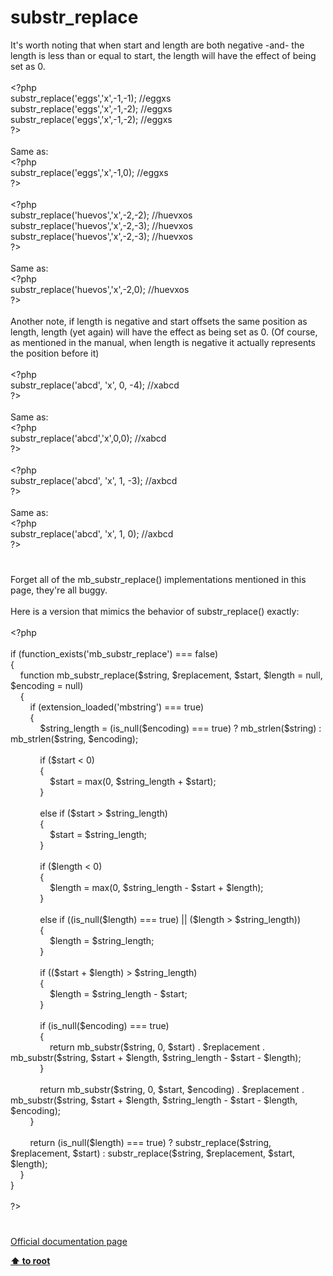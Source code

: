 # substr_replace




<div class="phpcode"><span class="html">
It&apos;s worth noting that when start and length are both negative -and- the length is less than or equal to start, the length will have the effect of being set as 0.
<br>
<br><span class="default">&lt;?php
<br>substr_replace</span><span class="keyword">(</span><span class="string">&apos;eggs&apos;</span><span class="keyword">,</span><span class="string">&apos;x&apos;</span><span class="keyword">,-</span><span class="default">1</span><span class="keyword">,-</span><span class="default">1</span><span class="keyword">); </span><span class="comment">//eggxs
<br></span><span class="default">substr_replace</span><span class="keyword">(</span><span class="string">&apos;eggs&apos;</span><span class="keyword">,</span><span class="string">&apos;x&apos;</span><span class="keyword">,-</span><span class="default">1</span><span class="keyword">,-</span><span class="default">2</span><span class="keyword">); </span><span class="comment">//eggxs
<br></span><span class="default">substr_replace</span><span class="keyword">(</span><span class="string">&apos;eggs&apos;</span><span class="keyword">,</span><span class="string">&apos;x&apos;</span><span class="keyword">,-</span><span class="default">1</span><span class="keyword">,-</span><span class="default">2</span><span class="keyword">); </span><span class="comment">//eggxs
<br></span><span class="default">?&gt;
<br></span>
<br>Same as: 
<br><span class="default">&lt;?php
<br>substr_replace</span><span class="keyword">(</span><span class="string">&apos;eggs&apos;</span><span class="keyword">,</span><span class="string">&apos;x&apos;</span><span class="keyword">,-</span><span class="default">1</span><span class="keyword">,</span><span class="default">0</span><span class="keyword">); </span><span class="comment">//eggxs
<br></span><span class="default">?&gt;
<br></span>
<br><span class="default">&lt;?php
<br>substr_replace</span><span class="keyword">(</span><span class="string">&apos;huevos&apos;</span><span class="keyword">,</span><span class="string">&apos;x&apos;</span><span class="keyword">,-</span><span class="default">2</span><span class="keyword">,-</span><span class="default">2</span><span class="keyword">); </span><span class="comment">//huevxos
<br></span><span class="default">substr_replace</span><span class="keyword">(</span><span class="string">&apos;huevos&apos;</span><span class="keyword">,</span><span class="string">&apos;x&apos;</span><span class="keyword">,-</span><span class="default">2</span><span class="keyword">,-</span><span class="default">3</span><span class="keyword">); </span><span class="comment">//huevxos
<br></span><span class="default">substr_replace</span><span class="keyword">(</span><span class="string">&apos;huevos&apos;</span><span class="keyword">,</span><span class="string">&apos;x&apos;</span><span class="keyword">,-</span><span class="default">2</span><span class="keyword">,-</span><span class="default">3</span><span class="keyword">); </span><span class="comment">//huevxos
<br></span><span class="default">?&gt;
<br></span>
<br>Same as: 
<br><span class="default">&lt;?php
<br>substr_replace</span><span class="keyword">(</span><span class="string">&apos;huevos&apos;</span><span class="keyword">,</span><span class="string">&apos;x&apos;</span><span class="keyword">,-</span><span class="default">2</span><span class="keyword">,</span><span class="default">0</span><span class="keyword">); </span><span class="comment">//huevxos
<br></span><span class="default">?&gt;
<br></span>
<br>Another note, if length is negative and start offsets the same position as length, length (yet again) will have the effect as being set as 0. (Of course, as mentioned in the manual, when length is negative it actually represents the position before it)
<br>
<br><span class="default">&lt;?php
<br>substr_replace</span><span class="keyword">(</span><span class="string">&apos;abcd&apos;</span><span class="keyword">, </span><span class="string">&apos;x&apos;</span><span class="keyword">, </span><span class="default">0</span><span class="keyword">, -</span><span class="default">4</span><span class="keyword">); </span><span class="comment">//xabcd
<br></span><span class="default">?&gt;
<br></span>
<br>Same as: 
<br><span class="default">&lt;?php
<br>substr_replace</span><span class="keyword">(</span><span class="string">&apos;abcd&apos;</span><span class="keyword">,</span><span class="string">&apos;x&apos;</span><span class="keyword">,</span><span class="default">0</span><span class="keyword">,</span><span class="default">0</span><span class="keyword">); </span><span class="comment">//xabcd
<br></span><span class="default">?&gt;
<br></span>
<br><span class="default">&lt;?php
<br>substr_replace</span><span class="keyword">(</span><span class="string">&apos;abcd&apos;</span><span class="keyword">, </span><span class="string">&apos;x&apos;</span><span class="keyword">, </span><span class="default">1</span><span class="keyword">, -</span><span class="default">3</span><span class="keyword">); </span><span class="comment">//axbcd
<br></span><span class="default">?&gt;
<br></span>
<br>Same as:
<br><span class="default">&lt;?php
<br>substr_replace</span><span class="keyword">(</span><span class="string">&apos;abcd&apos;</span><span class="keyword">, </span><span class="string">&apos;x&apos;</span><span class="keyword">, </span><span class="default">1</span><span class="keyword">, </span><span class="default">0</span><span class="keyword">); </span><span class="comment">//axbcd
<br></span><span class="default">?&gt;</span>
</span>
</div>
  

#


<div class="phpcode"><span class="html">
Forget all of the mb_substr_replace() implementations mentioned in this page, they&apos;re all buggy.<br><br>Here is a version that mimics the behavior of substr_replace() exactly:<br><br><span class="default">&lt;?php<br><br></span><span class="keyword">if (</span><span class="default">function_exists</span><span class="keyword">(</span><span class="string">&apos;mb_substr_replace&apos;</span><span class="keyword">) === </span><span class="default">false</span><span class="keyword">)<br>{<br>&#xA0; &#xA0; function </span><span class="default">mb_substr_replace</span><span class="keyword">(</span><span class="default">$string</span><span class="keyword">, </span><span class="default">$replacement</span><span class="keyword">, </span><span class="default">$start</span><span class="keyword">, </span><span class="default">$length </span><span class="keyword">= </span><span class="default">null</span><span class="keyword">, </span><span class="default">$encoding </span><span class="keyword">= </span><span class="default">null</span><span class="keyword">)<br>&#xA0; &#xA0; {<br>&#xA0; &#xA0; &#xA0; &#xA0; if (</span><span class="default">extension_loaded</span><span class="keyword">(</span><span class="string">&apos;mbstring&apos;</span><span class="keyword">) === </span><span class="default">true</span><span class="keyword">)<br>&#xA0; &#xA0; &#xA0; &#xA0; {<br>&#xA0; &#xA0; &#xA0; &#xA0; &#xA0; &#xA0; </span><span class="default">$string_length </span><span class="keyword">= (</span><span class="default">is_null</span><span class="keyword">(</span><span class="default">$encoding</span><span class="keyword">) === </span><span class="default">true</span><span class="keyword">) ? </span><span class="default">mb_strlen</span><span class="keyword">(</span><span class="default">$string</span><span class="keyword">) : </span><span class="default">mb_strlen</span><span class="keyword">(</span><span class="default">$string</span><span class="keyword">, </span><span class="default">$encoding</span><span class="keyword">);<br>&#xA0; &#xA0; &#xA0; &#xA0; &#xA0; &#xA0; <br>&#xA0; &#xA0; &#xA0; &#xA0; &#xA0; &#xA0; if (</span><span class="default">$start </span><span class="keyword">&lt; </span><span class="default">0</span><span class="keyword">)<br>&#xA0; &#xA0; &#xA0; &#xA0; &#xA0; &#xA0; {<br>&#xA0; &#xA0; &#xA0; &#xA0; &#xA0; &#xA0; &#xA0; &#xA0; </span><span class="default">$start </span><span class="keyword">= </span><span class="default">max</span><span class="keyword">(</span><span class="default">0</span><span class="keyword">, </span><span class="default">$string_length </span><span class="keyword">+ </span><span class="default">$start</span><span class="keyword">);<br>&#xA0; &#xA0; &#xA0; &#xA0; &#xA0; &#xA0; }<br>&#xA0; &#xA0; &#xA0; &#xA0; &#xA0; &#xA0; <br>&#xA0; &#xA0; &#xA0; &#xA0; &#xA0; &#xA0; else if (</span><span class="default">$start </span><span class="keyword">&gt; </span><span class="default">$string_length</span><span class="keyword">)<br>&#xA0; &#xA0; &#xA0; &#xA0; &#xA0; &#xA0; {<br>&#xA0; &#xA0; &#xA0; &#xA0; &#xA0; &#xA0; &#xA0; &#xA0; </span><span class="default">$start </span><span class="keyword">= </span><span class="default">$string_length</span><span class="keyword">;<br>&#xA0; &#xA0; &#xA0; &#xA0; &#xA0; &#xA0; }<br>&#xA0; &#xA0; &#xA0; &#xA0; &#xA0; &#xA0; <br>&#xA0; &#xA0; &#xA0; &#xA0; &#xA0; &#xA0; if (</span><span class="default">$length </span><span class="keyword">&lt; </span><span class="default">0</span><span class="keyword">)<br>&#xA0; &#xA0; &#xA0; &#xA0; &#xA0; &#xA0; {<br>&#xA0; &#xA0; &#xA0; &#xA0; &#xA0; &#xA0; &#xA0; &#xA0; </span><span class="default">$length </span><span class="keyword">= </span><span class="default">max</span><span class="keyword">(</span><span class="default">0</span><span class="keyword">, </span><span class="default">$string_length </span><span class="keyword">- </span><span class="default">$start </span><span class="keyword">+ </span><span class="default">$length</span><span class="keyword">);<br>&#xA0; &#xA0; &#xA0; &#xA0; &#xA0; &#xA0; }<br>&#xA0; &#xA0; &#xA0; &#xA0; &#xA0; &#xA0; <br>&#xA0; &#xA0; &#xA0; &#xA0; &#xA0; &#xA0; else if ((</span><span class="default">is_null</span><span class="keyword">(</span><span class="default">$length</span><span class="keyword">) === </span><span class="default">true</span><span class="keyword">) || (</span><span class="default">$length </span><span class="keyword">&gt; </span><span class="default">$string_length</span><span class="keyword">))<br>&#xA0; &#xA0; &#xA0; &#xA0; &#xA0; &#xA0; {<br>&#xA0; &#xA0; &#xA0; &#xA0; &#xA0; &#xA0; &#xA0; &#xA0; </span><span class="default">$length </span><span class="keyword">= </span><span class="default">$string_length</span><span class="keyword">;<br>&#xA0; &#xA0; &#xA0; &#xA0; &#xA0; &#xA0; }<br>&#xA0; &#xA0; &#xA0; &#xA0; &#xA0; &#xA0; <br>&#xA0; &#xA0; &#xA0; &#xA0; &#xA0; &#xA0; if ((</span><span class="default">$start </span><span class="keyword">+ </span><span class="default">$length</span><span class="keyword">) &gt; </span><span class="default">$string_length</span><span class="keyword">)<br>&#xA0; &#xA0; &#xA0; &#xA0; &#xA0; &#xA0; {<br>&#xA0; &#xA0; &#xA0; &#xA0; &#xA0; &#xA0; &#xA0; &#xA0; </span><span class="default">$length </span><span class="keyword">= </span><span class="default">$string_length </span><span class="keyword">- </span><span class="default">$start</span><span class="keyword">;<br>&#xA0; &#xA0; &#xA0; &#xA0; &#xA0; &#xA0; }<br>&#xA0; &#xA0; &#xA0; &#xA0; &#xA0; &#xA0; <br>&#xA0; &#xA0; &#xA0; &#xA0; &#xA0; &#xA0; if (</span><span class="default">is_null</span><span class="keyword">(</span><span class="default">$encoding</span><span class="keyword">) === </span><span class="default">true</span><span class="keyword">)<br>&#xA0; &#xA0; &#xA0; &#xA0; &#xA0; &#xA0; {<br>&#xA0; &#xA0; &#xA0; &#xA0; &#xA0; &#xA0; &#xA0; &#xA0; return </span><span class="default">mb_substr</span><span class="keyword">(</span><span class="default">$string</span><span class="keyword">, </span><span class="default">0</span><span class="keyword">, </span><span class="default">$start</span><span class="keyword">) . </span><span class="default">$replacement </span><span class="keyword">. </span><span class="default">mb_substr</span><span class="keyword">(</span><span class="default">$string</span><span class="keyword">, </span><span class="default">$start </span><span class="keyword">+ </span><span class="default">$length</span><span class="keyword">, </span><span class="default">$string_length </span><span class="keyword">- </span><span class="default">$start </span><span class="keyword">- </span><span class="default">$length</span><span class="keyword">);<br>&#xA0; &#xA0; &#xA0; &#xA0; &#xA0; &#xA0; }<br>&#xA0; &#xA0; &#xA0; &#xA0; &#xA0; &#xA0; <br>&#xA0; &#xA0; &#xA0; &#xA0; &#xA0; &#xA0; return </span><span class="default">mb_substr</span><span class="keyword">(</span><span class="default">$string</span><span class="keyword">, </span><span class="default">0</span><span class="keyword">, </span><span class="default">$start</span><span class="keyword">, </span><span class="default">$encoding</span><span class="keyword">) . </span><span class="default">$replacement </span><span class="keyword">. </span><span class="default">mb_substr</span><span class="keyword">(</span><span class="default">$string</span><span class="keyword">, </span><span class="default">$start </span><span class="keyword">+ </span><span class="default">$length</span><span class="keyword">, </span><span class="default">$string_length </span><span class="keyword">- </span><span class="default">$start </span><span class="keyword">- </span><span class="default">$length</span><span class="keyword">, </span><span class="default">$encoding</span><span class="keyword">);<br>&#xA0; &#xA0; &#xA0; &#xA0; }<br>&#xA0; &#xA0; &#xA0; &#xA0; <br>&#xA0; &#xA0; &#xA0; &#xA0; return (</span><span class="default">is_null</span><span class="keyword">(</span><span class="default">$length</span><span class="keyword">) === </span><span class="default">true</span><span class="keyword">) ? </span><span class="default">substr_replace</span><span class="keyword">(</span><span class="default">$string</span><span class="keyword">, </span><span class="default">$replacement</span><span class="keyword">, </span><span class="default">$start</span><span class="keyword">) : </span><span class="default">substr_replace</span><span class="keyword">(</span><span class="default">$string</span><span class="keyword">, </span><span class="default">$replacement</span><span class="keyword">, </span><span class="default">$start</span><span class="keyword">, </span><span class="default">$length</span><span class="keyword">);<br>&#xA0; &#xA0; }<br>}<br><br></span><span class="default">?&gt;</span>
</span>
</div>
  

#

[Official documentation page](https://www.php.net/manual/en/function.substr-replace.php)

**[⬆ to root](/)**